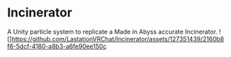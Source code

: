 # Incinerator
A Unity particle system to replicate a Made in Abyss accurate Incinerator.
![]https://github.com/LastationVRChat/Incinerator/assets/127351439/2160b8f6-5dcf-4180-a8b3-a6fe90ee150c
